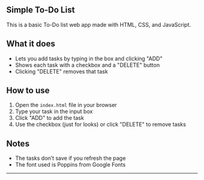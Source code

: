 ## Simple To-Do List

This is a basic To-Do list web app made with HTML, CSS, and JavaScript.

## What it does

- Lets you add tasks by typing in the box and clicking "ADD"
- Shows each task with a checkbox and a "DELETE" button
- Clicking "DELETE" removes that task
## How to use

1. Open the `index.html` file in your browser
2. Type your task in the input box
3. Click "ADD" to add the task
4. Use the checkbox (just for looks) or click "DELETE" to remove tasks

## Notes

- The tasks don’t save if you refresh the page
- The font used is Poppins from Google Fonts

---

 
